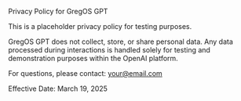 Privacy Policy for GregOS GPT

This is a placeholder privacy policy for testing purposes.

GregOS GPT does not collect, store, or share personal data. Any data processed during interactions is handled solely for testing and demonstration purposes within the OpenAI platform.

For questions, please contact: your@email.com

Effective Date: March 19, 2025
